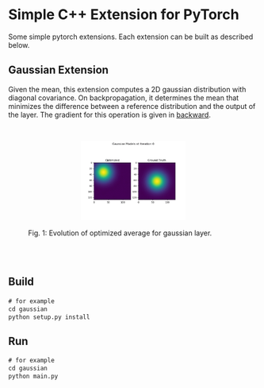 # Simple C++ Extension for PyTorch
Some simple pytorch extensions. Each extension can be built as described below.

## Gaussian Extension
Given the mean, this extension computes a 2D gaussian distribution with diagonal covariance. On backpropagation, it determines the mean that minimizes the difference between a reference distribution and the output of the layer. The gradient for this operation is given in [backward](https://github.com/mhubii/simple_pytorch_extension/blob/3db0d2f2e5af03ee71b8476cd5f94f590d51df88/gaussian/gaussian_extension.cpp#L22).

<br>
<figure>
  <p align="center"><img src="gaussian/img/output.gif" width="50%" height="50%"></p>
  <figcaption>Fig. 1: Evolution of optimized average for gaussian layer.</figcaption>
</figure>
<br><br>

## Build
```shell
# for example
cd gaussian
python setup.py install
```

## Run
```shell
# for example
cd gaussian
python main.py
```
